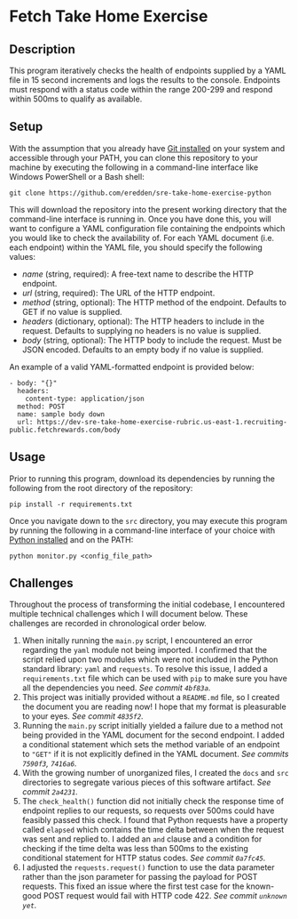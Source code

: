 # Fetch Take Home Exercise

## Description

This program iteratively checks the health of endpoints supplied by a YAML file in 15 second increments and logs the results to the console. Endpoints must respond with a status code within the range 200-299 and respond within 500ms to qualify as available.

## Setup

With the assumption that you already have [Git installed](https://git-scm.com/book/en/v2/Getting-Started-Installing-Git) on your system and accessible through your PATH, you can clone this repository to your machine by executing the following in a command-line interface like Windows PowerShell or a Bash shell:
```
git clone https://github.com/eredden/sre-take-home-exercise-python
```

This will download the repository into the present working directory that the command-line interface is running in. Once you have done this, you will want to configure a YAML configuration file containing the endpoints which you would like to check the availability of. For each YAML document (i.e. each endpoint) within the YAML file, you should specify the following values:

- *name* (string, required): A free-text name to describe the HTTP endpoint.
- *url* (string, required): The URL of the HTTP endpoint.
- *method* (string, optional): The HTTP method of the endpoint. Defaults to GET if no value is supplied.
- *headers* (dictionary, optional): The HTTP headers to include in the request. Defaults to supplying no headers is no value is supplied.
- *body* (string, optional): The HTTP body to include the request. Must be JSON encoded. Defaults to an empty body if no value is supplied.

An example of a valid YAML-formatted endpoint is provided below:
```
- body: "{}"
  headers:
    content-type: application/json
  method: POST
  name: sample body down
  url: https://dev-sre-take-home-exercise-rubric.us-east-1.recruiting-public.fetchrewards.com/body
```

## Usage

Prior to running this program, download its dependencies by running the following from the root directory of the repository:
```
pip install -r requirements.txt
```

Once you navigate down to the `src` directory, you may execute this program by running the following in a command-line interface of your choice with [Python installed](https://wiki.python.org/moin/BeginnersGuide/Download) and on the PATH:
```
python monitor.py <config_file_path>
```

## Challenges

Throughout the process of transforming the initial codebase, I encountered multiple technical challenges which I will document below. These challenges are recorded in chronological order below.

1. When initally running the `main.py` script, I encountered an error regarding the `yaml` module not being imported. I confirmed that the script relied upon two modules which were not included in the Python standard library: `yaml` and `requests`. To resolve this issue, I added a `requirements.txt` file which can be used with `pip` to make sure you have all the dependencies you need. 
*See commit `4bf83a`.*
2. This project was initially provided without a `README.md` file, so I created the document you are reading now! I hope that my format is pleasurable to your eyes. *See commit `4835f2`.*
3. Running the `main.py` script initially yielded a failure due to a method not being provided in the YAML document for the second endpoint. I added a conditional statement which sets the method variable of an endpoint to `"GET"` if it is not explicitly defined in the YAML document. *See commits `7590f3`, `7416a6`.*
4. With the growing number of unorganized files, I created the `docs` and `src` directories to segregate various pieces of this software artifact. *See commit `2a4231`.*
5. The `check_health()` function did not initially check the response time of endpoint replies to our requests, so requests over 500ms could have feasibly passed this check. I found that Python requests have a property called `elapsed` which contains the time delta between when the request was sent and replied to. I added an `and` clause and a condition for checking if the time delta was less than 500ms to the existing conditional statement for HTTP status codes. *See commit `0a7fc45`.*
6. I adjusted the `requests.request()` function to use the data parameter rather than the json parameter for passing the payload for POST requests. This fixed an issue where the first test case for the known-good POST request would fail with HTTP code 422. *See commit `unknown yet`.*